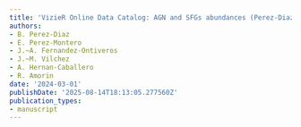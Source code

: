 ```yaml
---
title: 'VizieR Online Data Catalog: AGN and SFGs abundances (Perez-Diaz+, 2024)'
authors:
- B. Perez-Diaz
- E. Perez-Montero
- J.~A. Fernandez-Ontiveros
- J.~M. Vilchez
- A. Hernan-Caballero
- R. Amorin
date: '2024-03-01'
publishDate: '2025-08-14T18:13:05.277560Z'
publication_types:
- manuscript
---
```

